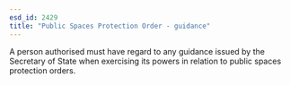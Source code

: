 ```yaml
---
esd_id: 2429
title: "Public Spaces Protection Order - guidance"
---
```


A person authorised must have regard to any guidance issued by the Secretary of State when exercising its powers in relation to public spaces protection orders.

